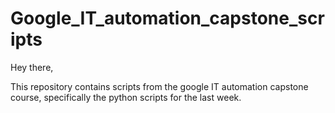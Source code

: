 # Google_IT_automation_capstone_scripts

Hey there,

This repository contains scripts from the google IT automation capstone course,
specifically the python scripts for the last week.
